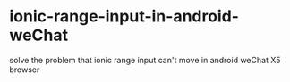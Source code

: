 # ionic-range-input-in-android-weChat
solve the problem that ionic range input can't move in android weChat X5 browser
